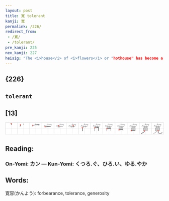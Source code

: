 ```yaml
---
layout: post
title: 寛 tolerant
kanji: 寛
permalink: /226/
redirect_from:
 - /寛/
 - /tolerant/
pre_kanji: 225
nex_kanji: 227
heisig: "The <i>house</i> of <i>flowers</i> or "hothouse" has become a metaphor for a narrow-minded, biased, and intolerant attitude distrustful of change. <b>Tolerance</b>, in contrast, is open-minded and welcomes novelty. The way to encourage <b>tolerance</b> in those who lack it is first to have them <i>see</i> through their own hothouse attitudes, which is the very counsel we are given in this kanji."
---
```


## {226}

## `tolerant`

## [13]

<div class="stroke"><img src="../images/E5AF9B.png" /></div>

## Reading:

### On-Yomi: カン &mdash; Kun-Yomi: くつろ.ぐ、ひろ.い、ゆる.やか

## Words:

寛容(かんよう): forbearance, tolerance, generosity
